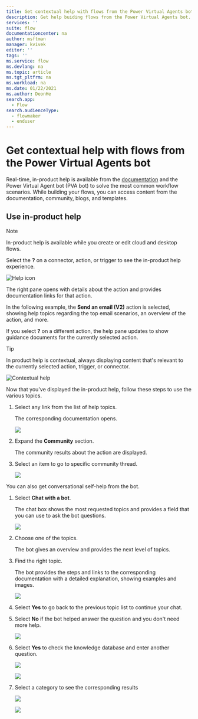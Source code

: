 ```yaml
---
title: Get contextual help with flows from the Power Virtual Agents bot | Microsoft Docs
description: Get help buiding flows from the Power Virtual Agents bot.
services: ''
suite: flow
documentationcenter: na
author: msftman
manager: kvivek
editor: ''
tags: ''
ms.service: flow
ms.devlang: na
ms.topic: article
ms.tgt_pltfrm: na
ms.workload: na
ms.date: 01/22/2021
ms.author: DeonHe
search.app: 
  - Flow
search.audienceType: 
  - flowmaker
  - enduser
---
```



# Get contextual help with flows from the Power Virtual Agents bot

Real-time, in-product help is available from the [documentation](https://docs.microsoft.com/power-automate/) and the Power Virtual Agent bot (PVA bot) to solve the most common workflow scenarios. While building your flows, you can access content from the documentation, community, blogs, and templates.


## Use in-product help

>[!NOTE]
>In-product help is available while you create or edit cloud and desktop flows. 

Select the **?** on a connector, action, or trigger to see the in-product help experience.

   ![Help icon](./media/contextual-help-bot/help-icon.png)

   The right pane opens with details about the action and provides documentation links for that action. 

   In the following example, the **Send an email (V2)** action is selected, showing help topics regarding the top email scenarios, an overview of the action, and more.

   If you select **?** on a different action, the help pane updates to show guidance documents for the currently selected action.

   >[!TIP]
   >In product help is contextual, always displaying content that's relevant to the currently selected action, trigger, or connector.

   ![Contextual help](./media/contextual-help-bot/contextual-help.png)

Now that you've displayed the in-product help, follow these steps to use the various topics.

1. Select any link from the list of help topics.

   The corresponding documentation opens.

   ![](./media/contextual-help-bot/help-doc.png)

1. Expand the **Community** section.

   The community results about the action are displayed.
   
1. Select an item to go to specific community thread.

   ![](./media/contextual-help-bot/community-thread.png)


You can also get conversational self-help from the bot.

1. Select **Chat with a bot**.

   The chat box shows the most requested topics and provides a field that you can use to ask the bot questions.

   ![](./media/contextual-help-bot/chat-bot.png)

1. Choose one of the topics.

   The bot gives an overview and provides the next level of topics. 
   
1. Find the right topic. 

   The bot provides the steps and links to the corresponding documentation with a detailed explanation, showing examples and images.

   ![](./media/contextual-help-bot/find-topic.png)


1. Select **Yes** to go back to the previous topic list to continue your chat.

1. Select **No** if the bot helped answer the question and you don't need more help.

   ![](./media/contextual-help-bot/yes-no.png)

1. Select **Yes** to check the knowledge database and enter another question.

   ![](./media/contextual-help-bot/bot-chat-1.png)

   ![](./media/contextual-help-bot/bot-chat-2.png)

1. Select a category to see the corresponding results

   ![](./media/contextual-help-bot/bot-category-1.png)

   ![](./media/contextual-help-bot/bot-category-1.png)

